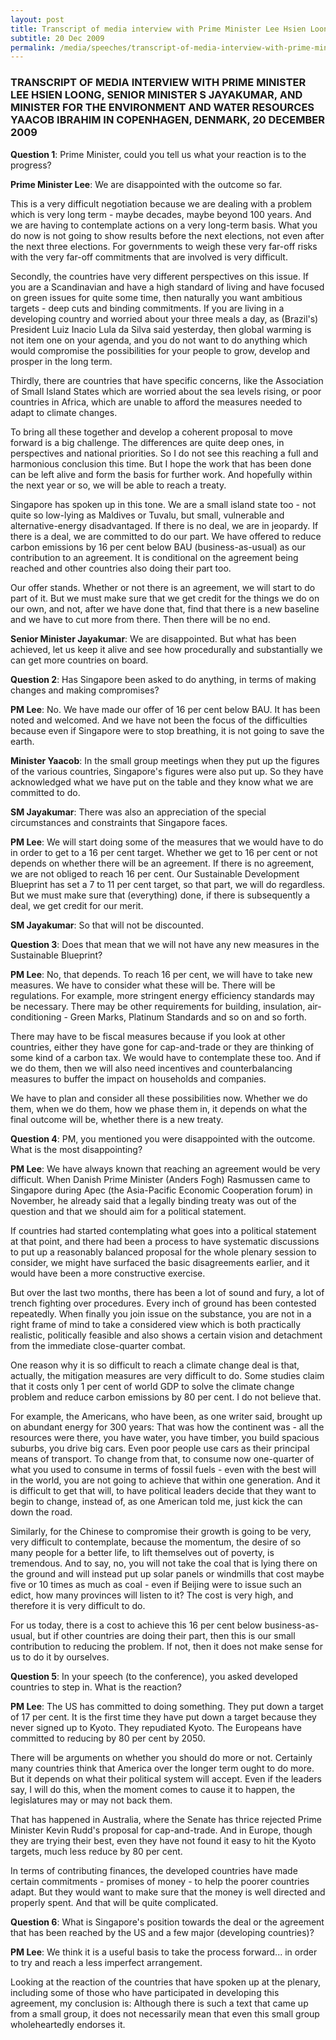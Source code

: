 ```yaml
---
layout: post
title: Transcript of media interview with Prime Minister Lee Hsien Loong, Senior Minister S Jayakumar, and Minister for the Environment and Water Resources Yaacob Ibrahim in Copenhagen, Denmark, 20 December 2009
subtitle: 20 Dec 2009
permalink: /media/speeches/transcript-of-media-interview-with-prime-minister-lee-hsien-loong-senior-minister-s-jayakumar-and-minister-for-the-environment-and-water-resources-yaacob-20-december-2009
---
```


### TRANSCRIPT OF MEDIA INTERVIEW WITH PRIME MINISTER LEE HSIEN LOONG, SENIOR MINISTER S JAYAKUMAR, AND MINISTER FOR THE ENVIRONMENT AND WATER RESOURCES YAACOB IBRAHIM IN COPENHAGEN, DENMARK, 20 DECEMBER 2009

**Question 1**: Prime Minister, could you tell us what your reaction is to the progress?

**Prime Minister Lee**: We are disappointed with the outcome so far.

This is a very difficult negotiation because we are dealing with a problem which is very long term - maybe decades, maybe beyond 100 years. And we are having to contemplate actions on a very long-term basis. What you do now is not going to show results before the next elections, not even after the next three elections. For governments to weigh these very far-off risks with the very far-off commitments that are involved is very difficult.

Secondly, the countries have very different perspectives on this issue. If you are a Scandinavian and have a high standard of living and have focused on green issues for quite some time, then naturally you want ambitious targets - deep cuts and binding commitments. If you are living in a developing country and worried about your three meals a day, as (Brazil's) President Luiz Inacio Lula da Silva said yesterday, then global warming is not item one on your agenda, and you do not want to do anything which would compromise the possibilities for your people to grow, develop and prosper in the long term.

Thirdly, there are countries that have specific concerns, like the Association of Small Island States which are worried about the sea levels rising, or poor countries in Africa, which are unable to afford the measures needed to adapt to climate changes.

To bring all these together and develop a coherent proposal to move forward is a big challenge. The differences are quite deep ones, in perspectives and national priorities. So I do not see this reaching a full and harmonious conclusion this time. But I hope the work that has been done can be left alive and form the basis for further work. And hopefully within the next year or so, we will be able to reach a treaty.

Singapore has spoken up in this tone. We are a small island state too - not quite so low-lying as Maldives or Tuvalu, but small, vulnerable and alternative-energy disadvantaged. If there is no deal, we are in jeopardy. If there is a deal, we are committed to do our part. We have offered to reduce carbon emissions by 16 per cent below BAU (business-as-usual) as our contribution to an agreement. It is conditional on the agreement being reached and other countries also doing their part too.

Our offer stands. Whether or not there is an agreement, we will start to do part of it. But we must make sure that we get credit for the things we do on our own, and not, after we have done that, find that there is a new baseline and we have to cut more from there. Then there will be no end.

**Senior Minister Jayakumar**: We are disappointed. But what has been achieved, let us keep it alive and see how procedurally and substantially we can get more countries on board.


**Question 2**: Has Singapore been asked to do anything, in terms of making changes and making compromises?

**PM Lee**: No. We have made our offer of 16 per cent below BAU. It has been noted and welcomed. And we have not been the focus of the difficulties because even if Singapore were to stop breathing, it is not going to save the earth.

**Minister Yaacob**: In the small group meetings when they put up the figures of the various countries, Singapore's figures were also put up. So they have acknowledged what we have put on the table and they know what we are committed to do.

**SM Jayakumar**: There was also an appreciation of the special circumstances and constraints that Singapore faces.

**PM Lee**: We will start doing some of the measures that we would have to do in order to get to a 16 per cent target. Whether we get to 16 per cent or not depends on whether there will be an agreement. If there is no agreement, we are not obliged to reach 16 per cent. Our Sustainable Development Blueprint has set a 7 to 11 per cent target, so that part, we will do regardless. But we must make sure that (everything) done, if there is subsequently a deal, we get credit for our merit.

**SM Jayakumar**: So that will not be discounted.


**Question 3**: Does that mean that we will not have any new measures in the Sustainable Blueprint?

**PM Lee**: No, that depends. To reach 16 per cent, we will have to take new measures. We have to consider what these will be. There will be regulations. For example, more stringent energy efficiency standards may be necessary. There may be other requirements for building, insulation, air-conditioning - Green Marks, Platinum Standards and so on and so forth.

There may have to be fiscal measures because if you look at other countries, either they have gone for cap-and-trade or they are thinking of some kind of a carbon tax. We would have to contemplate these too. And if we do them, then we will also need incentives and counterbalancing measures to buffer the impact on households and companies.

We have to plan and consider all these possibilities now. Whether we do them, when we do them, how we phase them in, it depends on what the final outcome will be, whether there is a new treaty.

**Question 4**: PM, you mentioned you were disappointed with the outcome. What is the most disappointing?

**PM Lee**: We have always known that reaching an agreement would be very difficult. When Danish Prime Minister (Anders Fogh) Rasmussen came to Singapore during Apec (the Asia-Pacific Economic Cooperation forum) in November, he already said that a legally binding treaty was out of the question and that we should aim for a political statement.

If countries had started contemplating what goes into a political statement at that point, and there had been a process to have systematic discussions to put up a reasonably balanced proposal for the whole plenary session to consider, we might have surfaced the basic disagreements earlier, and it would have been a more constructive exercise.

But over the last two months, there has been a lot of sound and fury, a lot of trench fighting over procedures. Every inch of ground has been contested repeatedly. When finally you join issue on the substance, you are not in a right frame of mind to take a considered view which is both practically realistic, politically feasible and also shows a certain vision and detachment from the immediate close-quarter combat.

One reason why it is so difficult to reach a climate change deal is that, actually, the mitigation measures are very difficult to do. Some studies claim that it costs only 1 per cent of world GDP to solve the climate change problem and reduce carbon emissions by 80 per cent. I do not believe that.

For example, the Americans, who have been, as one writer said, brought up on abundant energy for 300 years: That was how the continent was - all the resources were there, you have water, you have timber, you build spacious suburbs, you drive big cars. Even poor people use cars as their principal means of transport. To change from that, to consume now one-quarter of what you used to consume in terms of fossil fuels - even with the best will in the world, you are not going to achieve that within one generation. And it is difficult to get that will, to have political leaders decide that they want to begin to change, instead of, as one American told me, just kick the can down the road.

Similarly, for the Chinese to compromise their growth is going to be very, very difficult to contemplate, because the momentum, the desire of so many people for a better life, to lift themselves out of poverty, is tremendous. And to say, no, you will not take the coal that is lying there on the ground and will instead put up solar panels or windmills that cost maybe five or 10 times as much as coal - even if Beijing were to issue such an edict, how many provinces will listen to it? The cost is very high, and therefore it is very difficult to do.

For us today, there is a cost to achieve this 16 per cent below business-as-usual, but if other countries are doing their part, then this is our small contribution to reducing the problem. If not, then it does not make sense for us to do it by ourselves.

**Question 5**: In your speech (to the conference), you asked developed countries to step in. What is the reaction?

**PM Lee**: The US has committed to doing something. They put down a target of 17 per cent. It is the first time they have put down a target because they never signed up to Kyoto. They repudiated Kyoto. The Europeans have committed to reducing by 80 per cent by 2050.

There will be arguments on whether you should do more or not. Certainly many countries think that America over the longer term ought to do more. But it depends on what their political system will accept. Even if the leaders say, I will do this, when the moment comes to cause it to happen, the legislatures may or may not back them.

That has happened in Australia, where the Senate has thrice rejected Prime Minister Kevin Rudd's proposal for cap-and-trade. And in Europe, though they are trying their best, even they have not found it easy to hit the Kyoto targets, much less reduce by 80 per cent.

In terms of contributing finances, the developed countries have made certain commitments - promises of money - to help the poorer countries adapt. But they would want to make sure that the money is well directed and properly spent. And that will be quite complicated.


**Question 6**: What is Singapore's position towards the deal or the agreement that has been reached by the US and a few major (developing countries)?

**PM Lee**: We think it is a useful basis to take the process forward... in order to try and reach a less imperfect arrangement.

Looking at the reaction of the countries that have spoken up at the plenary, including some of those who have participated in developing this agreement, my conclusion is: Although there is such a text that came up from a small group, it does not necessarily mean that even this small group wholeheartedly endorses it.